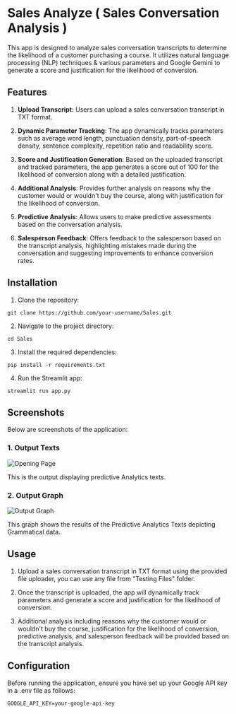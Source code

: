 # Sales Analyze ( Sales Conversation Analysis )
This app is designed to analyze sales conversation transcripts to determine the likelihood of a customer purchasing a course. It utilizes natural language processing (NLP) techniques & various parameters and Google Gemini to generate a score and justification for the likelihood of conversion.

## Features

1. **Upload Transcript:** Users can upload a sales conversation transcript in TXT format.
   
2. **Dynamic Parameter Tracking**: The app dynamically tracks parameters such as average word length, punctuation density, part-of-speech density, sentence complexity, repetition ratio and readability score.

3. **Score and Justification Generation**: Based on the uploaded transcript and tracked parameters, the app generates a score out of 100 for the likelihood of conversion along with a detailed justification.

4. **Additional Analysis**: Provides further analysis on reasons why the customer would or wouldn't buy the course, along with justification for the likelihood of conversion.

5. **Predictive Analysis**: Allows users to make predictive assessments based on the conversation analysis.

6. **Salesperson Feedback**: Offers feedback to the salesperson based on the transcript analysis, highlighting mistakes made during the conversation and suggesting improvements to enhance conversion rates.


## **Installation**

1. Clone the repository:

```
git clone https://github.com/your-username/Sales.git
```

2. Navigate to the project directory:

```
cd Sales
```

3. Install the required dependencies:

```
pip install -r requirements.txt
```

4. Run the Streamlit app:

```
streamlit run app.py
```




## **Screenshots**

Below are screenshots of the application:

### 1. Output Texts

![Opening Page](Screenshots/Output.png)

This is the output displaying predictive Analytics texts.


### 2. Output Graph

![Output Graph](Screenshots/Graphs.png)

This graph shows the results of the Predictive Analytics Texts depicting Grammatical data.




## **Usage**

1. Upload a sales conversation transcript in TXT format using the provided file uploader, you can use any file from "Testing Files" folder. 
   
2. Once the transcript is uploaded, the app will dynamically track parameters and generate a score and justification for the likelihood of conversion.
   
3. Additional analysis including reasons why the customer would or wouldn't buy the course, justification for the likelihood of conversion, predictive analysis, and salesperson feedback will be provided based on the transcript analysis.


## **Configuration**

Before running the application, ensure you have set up your Google API key in a .env file as follows:

```
GOOGLE_API_KEY=your-google-api-key
```


